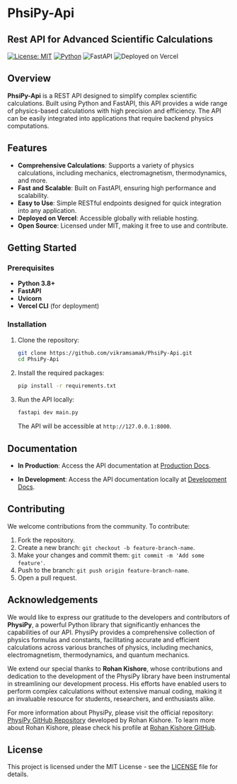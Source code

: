 # PhsiPy-Api

## Rest API for Advanced Scientific Calculations

[![License: MIT](https://img.shields.io/badge/License-MIT-blue.svg)](https://opensource.org/licenses/MIT)
[![Python](https://img.shields.io/badge/Python-3.8%2B-blue.svg)](https://www.python.org/)
![FastAPI](https://img.shields.io/badge/FastAPI-0.85.1-green.svg)
![Deployed on Vercel](https://img.shields.io/badge/Deployed%20on-Vercel-black.svg)

## Overview

**PhsiPy-Api** is a REST API designed to simplify complex scientific calculations. Built using Python and FastAPI, this API provides a wide range of physics-based calculations with high precision and efficiency. The API can be easily integrated into applications that require backend physics computations.

## Features

- **Comprehensive Calculations**: Supports a variety of physics calculations, including mechanics, electromagnetism, thermodynamics, and more.
- **Fast and Scalable**: Built on FastAPI, ensuring high performance and scalability.
- **Easy to Use**: Simple RESTful endpoints designed for quick integration into any application.
- **Deployed on Vercel**: Accessible globally with reliable hosting.
- **Open Source**: Licensed under MIT, making it free to use and contribute.

## Getting Started

### Prerequisites

- **Python 3.8+**
- **FastAPI**
- **Uvicorn**
- **Vercel CLI** (for deployment)

### Installation

1. Clone the repository:

   ```bash
   git clone https://github.com/vikramsamak/PhsiPy-Api.git
   cd PhsiPy-Api
   ```

2. Install the required packages:

   ```bash
   pip install -r requirements.txt
   ```

3. Run the API locally:

   ```bash
   fastapi dev main.py
   ```

   The API will be accessible at `http://127.0.0.1:8000`.

## Documentation

- **In Production**: Access the API documentation at [Production Docs](https://phsipy-api.vercel.app/docs).

- **In Development**: Access the API documentation locally at [Development Docs](http://127.0.0.1:8000/docs).

## Contributing

We welcome contributions from the community. To contribute:

1. Fork the repository.
2. Create a new branch: `git checkout -b feature-branch-name`.
3. Make your changes and commit them: `git commit -m 'Add some feature'`.
4. Push to the branch: `git push origin feature-branch-name`.
5. Open a pull request.

## Acknowledgements

We would like to express our gratitude to the developers and contributors of **PhysiPy**, a powerful Python library that significantly enhances the capabilities of our API. PhysiPy provides a comprehensive collection of physics formulas and constants, facilitating accurate and efficient calculations across various branches of physics, including mechanics, electromagnetism, thermodynamics, and quantum mechanics.

We extend our special thanks to **Rohan Kishore**, whose contributions and dedication to the development of the PhysiPy library have been instrumental in streamlining our development process. His efforts have enabled users to perform complex calculations without extensive manual coding, making it an invaluable resource for students, researchers, and enthusiasts alike.

For more information about PhysiPy, please visit the official repository: [PhysiPy GitHub Repository](https://github.com/rohankishore/PhysiPy) developed by Rohan Kishore. To learn more about Rohan Kishore, please check his profile at [Rohan Kishore GitHub](https://github.com/rohankishore).

## License

This project is licensed under the MIT License - see the [LICENSE](LICENSE) file for details.
